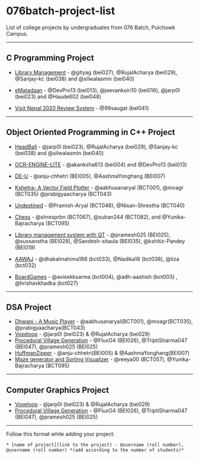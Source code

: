 # 076batch-project-list
List of college projects by undergraduates from 076 Batch, Pulchowk Campus.

---

## C Programming Project
* [Library Management](https://github.com/silwalasmin/library_management_system) - @gityag (bei027), @RujalAcharya (bei029), @Sanjay-kc (bei038) and @silwalasmin (bei040)

* [eMatadaan](https://github.com/jarp0l/eMatadaan) - @DevPro13 (bei013), @jeevankoiri10 (bei016), @jarp0l (bei023) and @Haude602 (bei048)

* [Visit Nepal 2020 Review System](https://github.com/99saugat/C-Programming-Project/blob/main/Project.pdf) - @99saugat (bel041)

---

## Object Oriented Programming in C++ Project
* [HeadBall](https://github.com/RujalAcharya/HeadBall) - @jarp0l (bei023), @RujalAcharya (bei029), @Sanjay-kc (bei038) and @silwalasmin (bei040)

* [OCR-ENGINE-LITE](https://github.com/DevPro13/OCR-ENGINE-LITE) - @akanksha613 (bei004) and @DevPro13 (bei013)

* [DE-U](https://github.com/anju-chhetri/DE-U) - @anju-chhetri (BEI005), @AashmaYonghang (BEI007)

* [Kshetra- A Vector Field Plotter](https://github.com/aabhusanaryal/Kshetra) - @aabhusanaryal (BCT001), @moagr (BCT035) @prabigyaacharya (BCT043)

* [Undestined](https://github.com/Pramish-Aryal/Undestined) - @Pramish-Aryal (BCT046), @Nisan-Shrestha (BCT040)

* [Chess](https://github.com/Yunika-Bajracharya/Chess) - @shresprbn (BCT067), @suban244 (BCT082), and @Yunika-Bajracharya (BCT095)

* [Library management system with QT](https://github.com/pramesh025/LibraryMS) - @pramesh025 (BEI025), @sussanstha (BEI028), @Sandesh-sitaula (BEI035), @kshitiz-Pandey (BEI019)

* [AAWAJ](https://github.com/dhakalmahima188/Aawaj) - @dhakalmahima188 (bct033), @Nadika18 (bct038), @liza (bct032)

* [BoardGames](https://github.com/avisekksarma/BoardGames) - @avisekksarma (bct004), @adh-aashish (bct003) , @hrishavkhadka (bct027)

---

## DSA Project
* [Dhwani - A Music Player](https://github.com/aabhusanaryal/dhwani) - @aabhusanaryal(BCT001), @moagr(BCT035), @prabigyaacharya(BCT043)
* [Voxeloop](https://github.com/jarp0l/Voxeloop) - @jarp0l (bei023) & @RujalAcharya (bei029)
* [Procedural Village Generation](https://github.com/pramesh025/Procedural-Village-Generation) - @FluxO4 (BEI026), @TriptiSharma047 (BEI047), @pramesh025 (BEI025) 
* [HuffmanZipper](https://github.com/anju-chhetri/HuffmanZipper) - @anju-chhetri(BEI005) & @AashmaYonghang(BEI007)
* [Maze generator and Sorting Visualizer](https://github.com/Yunika-Bajracharya/Hungry-Hackee-Hunts.git) - @reeya00 (BCT057), @Yunika-Bajracharya (BCT095)

---

## Computer Graphics Project
* [Voxeloop](https://github.com/jarp0l/Voxeloop) - @jarp0l (bei023) & @RujalAcharya (bei029)
* [Procedural Village Generation](https://github.com/pramesh025/Procedural-Village-Generation) - @FluxO4 (BEI026), @TriptiSharma047 (BEI047), @pramesh025 (BEI025) 

---

Follow this format while adding your project:

```
* [name of project](link to the project) - @username (roll number), @username (roll number) *(add according to the number of students)*
```
